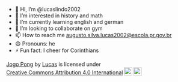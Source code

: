 - 👋 Hi, I’m @lucaslindo2002
- 👀 I’m interested in history and math
- 🌱 I’m currently learning english and german
- 💞️ I’m looking to collaborate on gym
- 📫 How to reach me augusto.silva.lucas2002@escola.pr.gov.br
- 😄 Pronouns: he
- ⚡ Fun fact: I cheer for Corinthians
<!---
lucaslindo2002/lucaslindo2002 is a ✨ special ✨ repository because its `README.md` (this file) appears on your GitHub profile.
You can click the Preview link to take a look at your changes.
--->

<p xmlns:cc="http://creativecommons.org/ns#" xmlns:dct="http://purl.org/dc/terms/"><a property="dct:title" rel="cc:attributionURL" href="https://github.com/lucaslindo2002/lucaslindo2002">Jogo Pong</a> by <a rel="cc:attributionURL dct:creator" property="cc:attributionName" href="https://lucaslindo2002.github.io/lucaslindo2002/">Lucas</a> is licensed under <a href="https://creativecommons.org/licenses/by/4.0/?ref=chooser-v1" target="_blank" rel="license noopener noreferrer" style="display:inline-block;">Creative Commons Attribution 4.0 International<img style="height:22px!important;margin-left:3px;vertical-align:text-bottom;" src="https://mirrors.creativecommons.org/presskit/icons/cc.svg?ref=chooser-v1" alt=""><img style="height:22px!important;margin-left:3px;vertical-align:text-bottom;" src="https://mirrors.creativecommons.org/presskit/icons/by.svg?ref=chooser-v1" alt=""></a></p>
